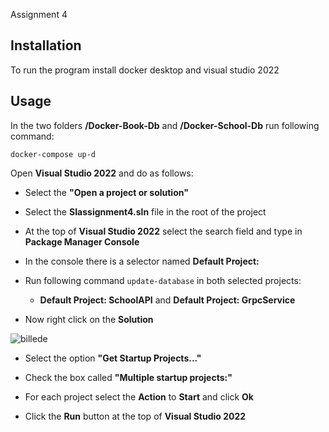 Assignment 4
## Installation 
To run the program install docker desktop and visual studio 2022

## Usage

In the two folders **/Docker-Book-Db** and **/Docker-School-Db** run following command:

 ```docker-compose up-d```

Open **Visual Studio 2022** and do as follows:
* Select the **"Open a project or solution"**
* Select the **SIassignment4.sln** file in the root of the project
* At the top of **Visual Studio 2022** select the search field and type in **Package Manager Console**
* In the console there is a selector named **Default Project:**
* Run following command ```update-database``` in both selected projects:
    * **Default Project: SchoolAPI** and **Default Project: GrpcService**


* Now right click on the **Solution**  

![billede](https://user-images.githubusercontent.com/56348111/199949746-6431cc7a-4f3c-49da-a99c-f9a59b20c133.png)

* Select the option **"Get Startup Projects..."**

* Check the box called **"Multiple startup projects:"**

* For each project select the **Action** to **Start** and click **Ok**

* Click the **Run** button at the top of **Visual Studio 2022**

